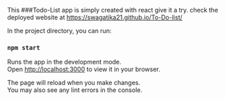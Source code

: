This ###Todo-List app is simply created with react give it a try.
check the deployed website at https://swagatika21.github.io/To-Do-list/

In the project directory, you can run:

### `npm start`

Runs the app in the development mode.\
Open [http://localhost:3000](http://localhost:3000) to view it in your browser.

The page will reload when you make changes.\
You may also see any lint errors in the console.
